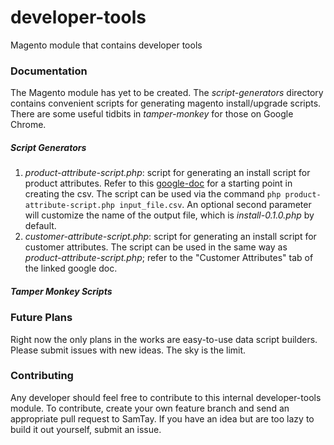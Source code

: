 # developer-tools
Magento module that contains developer tools

### Documentation
The Magento module has yet to be created. The *script-generators* directory contains convenient scripts for generating magento install/upgrade scripts. There are some useful tidbits in *tamper-monkey* for those on Google Chrome.

##### Script Generators
1. *product-attribute-script.php*: script for generating an install script for product attributes. Refer to this [google-doc](https://docs.google.com/a/blueacorn.com/spreadsheets/d/1QwDooHvtmwIXLMFcER9PeKrdV_DRWovvVoA9FOvfuwQ/edit?usp=sharing) for a starting point in creating the csv. The script can be used via the command ``php product-attribute-script.php input_file.csv``. An optional second parameter will customize the name of the output file, which is *install-0.1.0.php* by default.
2. *customer-attribute-script.php*: script for generating an install script for customer attributes. The script can be used in the same way as *product-attribute-script.php*; refer to the "Customer Attributes" tab of the linked google doc.

##### Tamper Monkey Scripts


### Future Plans
Right now the only plans in the works are easy-to-use data script builders. Please submit issues with new ideas. The sky is the limit.

### Contributing
Any developer should feel free to contribute to this internal developer-tools module. To contribute, create your own feature branch and send an appropriate pull request to SamTay. If you have an idea but are too lazy to build it out yourself, submit an issue.
